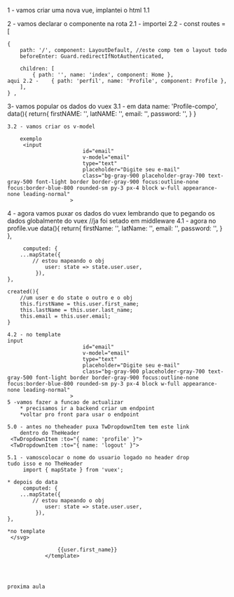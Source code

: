 1 - vamos criar uma nova vue, implantei o html
1.1
    <template>
    <div class="w-full sm:w-1/2 lg:w-1/3 mx-auto">
        <div class="flex items-center justify-between mb-8">
            <div class="text-gray-500 font-medium">
                Meu perfil
            </div>
        </div>


        
            <div class="grid grid-cols-2 gap-4">
                <div>
                 
                        <label
                            for="firstName"
                            class="block text-sm text-gray-500 font-medium mb-2"
                        >
                            Primeiro nome
                        </label>

                        <input
                            id="firstName"
                           
                            type="text"
                            placeholder="Digite seu nome"
                            class="bg-gray-900 placeholder-gray-700 text-gray-500 font-light border border-gray-900 focus:outline-none focus:border-blue-800 rounded-sm py-3 px-4 block w-full appearance-none leading-normal"
                        >

                       
                
                </div>

                <div>
                    <label
                        for="lastName"
                        class="block text-sm text-gray-500 font-medium mb-2"
                    >
                        Sobrenome
                    </label>

                    <input
                        id="lastName"
                        v-model="lastName"
                        type="text"
                        placeholder="Digite seu sobrenome"
                        class="bg-gray-900 placeholder-gray-700 text-gray-500 font-light border border-gray-900 focus:outline-none focus:border-blue-800 rounded-sm py-3 px-4 block w-full appearance-none leading-normal"
                    >
                </div>

                <div>
                   
                        <label
                            for="email"
                            class="block text-sm text-gray-500 font-medium mb-2"
                        >
                            E-mail
                        </label>

                        <input
                            id="email"
                            v-model="email"
                            type="text"
                            placeholder="Digite seu e-mail"
                            class="bg-gray-900 placeholder-gray-700 text-gray-500 font-light border border-gray-900 focus:outline-none focus:border-blue-800 rounded-sm py-3 px-4 block w-full appearance-none leading-normal"
                        >

                        
                </div>

                <div>
                    
                        <label
                            for="password"
                            class="block text-sm text-gray-500 font-medium mb-2"
                        >
                            Senha
                        </label>

                        <input
                            id="password"
                            v-model="password"
                            type="password"
                            placeholder="Digite sua senha"
                            class="bg-gray-900 placeholder-gray-700 text-gray-500 font-light border border-gray-900 focus:outline-none focus:border-blue-800 rounded-sm py-3 px-4 block w-full appearance-none leading-normal"
                        >

                        
                </div>

                <div class="col-span-2 text-right">
                    <button
                        type="submit"
                       
                        class="inline-flex items-center justify-center bg-blue-800 text-blue-200 font-medium text-sm focus:outline-none rounded-sm py-3 px-4 inline-block appearance-none leading-normal"
                    >
                        <img
                       
                            src="@/assets/img/spinner.svg"
                            alt=""
                            class="w-5 h-5 mr-2"
                        >

                        SALVAR
                    </button>
                </div>
            </div>

    </div>
</template>

2 - vamos declarar o componente na rota
    2.1 - importei
    2.2 - 
    const routes = [
   
    {
        path: '/', component: LayoutDefault, //este comp tem o layout todo
        beforeEnter: Guard.redirectIfNotAuthenticated,
       
        children: [
            { path: '', name: 'index', component: Home },
    aqui 2.2 -    { path: 'perfil', name: 'Profile', component: Profile },
        ],
    } ,

3- vamos popular os dados do vuex
    3.1 - em data
     name: 'Profile-compo',
    data(){
        return{
            firstNAME: '',
            latNAME: '',
            email: '',
            password: '',
        }
    }

    3.2 - vamos criar os v-model

        exemplo
         <input
                            id="email"
                            v-model="email"
                            type="text"
                            placeholder="Digite seu e-mail"
                            class="bg-gray-900 placeholder-gray-700 text-gray-500 font-light border border-gray-900 focus:outline-none focus:border-blue-800 rounded-sm py-3 px-4 block w-full appearance-none leading-normal"
                        >
                        
4 - agora vamos puxar os dados do vuex
    lembrando que to pegando os dados globalmente do vuex
    //ja foi setado em middleware
    4.1 - agora no profile.vue
     data(){
        return{
            firstName: '',
            latName: '',
            email: '',
            password: '',
        }
    },

         computed: {
        ...mapState({
            // estou mapeando o obj
                user: state => state.user.user,
             }),
    },

    created(){
        //um user e do state o outro e o obj
        this.firstName = this.user.first_name;
        this.lastName = this.user.last_name;
        this.email = this.user.email;
    }

    4.2 - no template
    input
                            id="email"
                            v-model="email"
                            type="text"
                            placeholder="Digite seu e-mail"
                            class="bg-gray-900 placeholder-gray-700 text-gray-500 font-light border border-gray-900 focus:outline-none focus:border-blue-800 rounded-sm py-3 px-4 block w-full appearance-none leading-normal"
                        >
    5 -vamos fazer a funcao de actualizar
        * precisamos ir a backend criar um endpoint
        *voltar pro front para usar o endpoint

    5.0 - antes no theheader puxa TwDropdownItem tem este link
        dentro do TheHeader 
     <TwDropdownItem :to="{ name: 'profile' }">
     <TwDropdownItem :to="{ name: 'logout' }">

    5.1 - vamoscolocar o nome do usuario logado no header drop
    tudo isso e no TheHeader
         import { mapState } from 'vuex';

    * depois do data 
         computed: {
        ...mapState({
            // estou mapeando o obj
                user: state => state.user.user,
             }),
    },

    *no template 
     </svg>

                    {{user.first_name}}
                </template>




    proxima aula